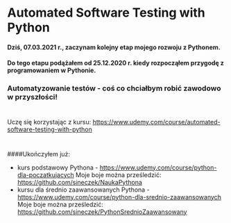 # Automated Software Testing with Python

#### Dziś, 07.03.2021 r., zaczynam kolejny etap mojego rozwoju z Pythonem.
#### Do tego etapu podążałem od 25.12.2020 r. kiedy rozpocząłem przygodę z programowaniem w Pythonie.
### Automatyzowanie testów - coś co chciałbym robić zawodowo w przyszłości!

#
Uczę się korzystając z kursu: https://www.udemy.com/course/automated-software-testing-with-python
#
#
#
#
####Ukończyłem już:
- kurs podstawowy Pythona - https://www.udemy.com/course/python-dla-poczatkujacych Moje boje można prześledzić: https://github.com/sineczek/NaukaPythona
- kursu dla średnio zaawansowanych Pythona - https://www.udemy.com/course/python-dla-srednio-zaawansowanych Moje boje można prześledzić: https://github.com/sineczek/PythonSrednioZaawansowany
